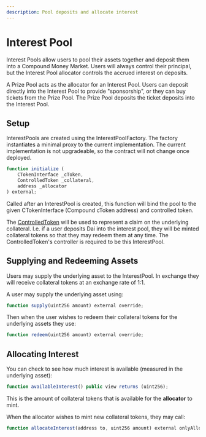 ```yaml
---
description: Pool deposits and allocate interest
---
```


# Interest Pool

Interest Pools allow users to pool their assets together and deposit them into a Compound Money Market.  Users will always control their principal, but the Interest Pool allocator controls the accrued interest on deposits.

A Prize Pool acts as the allocator for an Interest Pool.  Users can deposit directly into the Interest Pool to provide "sponsorship", or they can buy tickets from the Prize Pool.  The Prize Pool deposits the ticket deposits into the Interest Pool.

## Setup

InterestPools are created using the InterestPoolFactory.  The factory instantiates a minimal proxy to the current implementation.  The current implementation is not upgradeable, so the contract will not change once deployed.

```javascript
function initialize (
    CTokenInterface _cToken,
    ControlledToken _collateral,
    address _allocator
) external;
```

Called after an InterestPool is created, this function will bind the pool to the given CTokenInterface \(Compound cToken address\) and controlled token. 

The [ControlledToken](controlledtoken.md) will be used to represent a claim on the underlying collateral.  I.e. if a user deposits Dai into the interest pool, they will be minted collateral tokens so that they may redeem them at any time.  The ControlledToken's controller is required to be this InterestPool.

## Supplying and Redeeming Assets

Users may supply the underlying asset to the InterestPool.  In exchange they will receive collateral tokens at an exchange rate of 1:1.

A user may supply the underlying asset using:

```javascript
function supply(uint256 amount) external override;
```

Then when the user wishes to redeem their collateral tokens for the underlying assets they use:

```javascript
function redeem(uint256 amount) external override;
```

## Allocating Interest

You can check to see how much interest is available \(measured in the underlying asset\):

```javascript
function availableInterest() public view returns (uint256);
```

This is the amount of collateral tokens that is available for the **allocator** to mint.

When the allocator wishes to mint new collateral tokens, they may call:

```javascript
function allocateInterest(address to, uint256 amount) external onlyAllocator;
```



